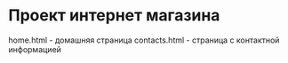 # Проект интернет магазина

home.html - домашняя страница 
contacts.html - страница с контактной информацией 